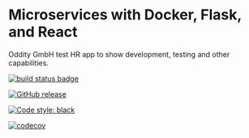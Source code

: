 # Microservices with Docker, Flask, and React

Oddity GmbH test HR app to show development, testing and other capabilities.

[![build status badge](https://travis-ci.org/EmEmGee/oddityhr.svg?branch=master)](https://travis-ci.com/EmEmGee/oddityhr)

[![GitHub release](https://img.shields.io/github/v/release/ememgee/oddityhr?include_prereleases)](https://github.com/EmEmGee/oddityhr/releases)

[![Code style: black](https://img.shields.io/badge/code%20style-black-000000.svg)](https://github.com/psf/black)

[![codecov](https://codecov.io/gh/EmEmGee/oddityhr/branch/master/graph/badge.svg)](https://codecov.io/gh/EmEmGee/oddityhr)
